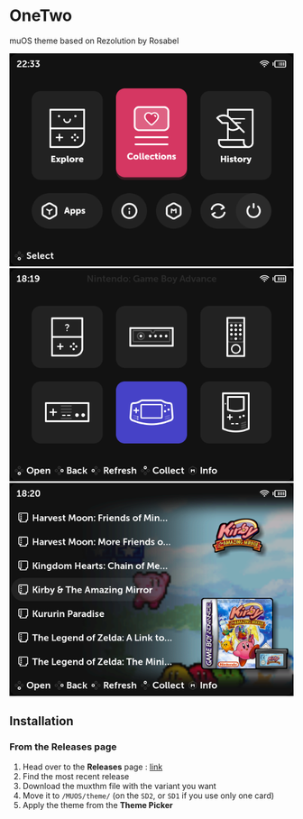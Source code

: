 # OneTwo
muOS theme based on Rezolution by Rosabel

![Preview 1](https://github.com/bulkh/OneTwo/blob/main/preview/preview1.png)![Preview 2](https://github.com/bulkh/OneTwo/blob/main/preview/preview2.png)
![Preview 3](https://github.com/bulkh/OneTwo/blob/main/preview/preview3.png)

## Installation

### From the **Releases** page

1. Head over to the **Releases** page : [link](https://github.com/bulkh/OneTwo/releases)
2. Find the most recent release
3. Download the muxthm file with the variant you want
4. Move it to `/MUOS/theme/` (on the `SD2`, or `SD1` if you use only one card)
5. Apply the theme from the **Theme Picker**
